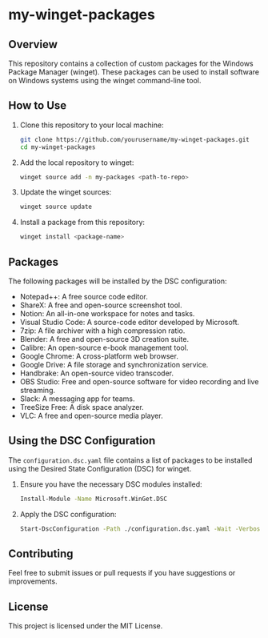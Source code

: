 # my-winget-packages

## Overview
This repository contains a collection of custom packages for the Windows Package Manager (winget). These packages can be used to install software on Windows systems using the winget command-line tool.

## How to Use
1. Clone this repository to your local machine:
    ```sh
    git clone https://github.com/yourusername/my-winget-packages.git
    cd my-winget-packages
    ```

2. Add the local repository to winget:
    ```sh
    winget source add -n my-packages <path-to-repo>
    ```

3. Update the winget sources:
    ```sh
    winget source update
    ```

4. Install a package from this repository:
    ```sh
    winget install <package-name>
    ```

## Packages
The following packages will be installed by the DSC configuration:
- Notepad++: A free source code editor.
- ShareX: A free and open-source screenshot tool.
- Notion: An all-in-one workspace for notes and tasks.
- Visual Studio Code: A source-code editor developed by Microsoft.
- 7zip: A file archiver with a high compression ratio.
- Blender: A free and open-source 3D creation suite.
- Calibre: An open-source e-book management tool.
- Google Chrome: A cross-platform web browser.
- Google Drive: A file storage and synchronization service.
- Handbrake: An open-source video transcoder.
- OBS Studio: Free and open-source software for video recording and live streaming.
- Slack: A messaging app for teams.
- TreeSize Free: A disk space analyzer.
- VLC: A free and open-source media player.

## Using the DSC Configuration
The `configuration.dsc.yaml` file contains a list of packages to be installed using the Desired State Configuration (DSC) for winget.

1. Ensure you have the necessary DSC modules installed:
    ```sh
    Install-Module -Name Microsoft.WinGet.DSC
    ```

2. Apply the DSC configuration:
    ```sh
    Start-DscConfiguration -Path ./configuration.dsc.yaml -Wait -Verbose
    ```

## Contributing
Feel free to submit issues or pull requests if you have suggestions or improvements.

## License
This project is licensed under the MIT License.


